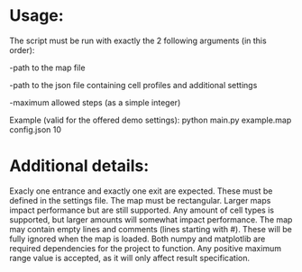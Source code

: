 # Usage:

The script must be run with exactly the 2 following arguments (in this order):

-path to the map file

-path to the json file containing cell profiles and additional settings

-maximum allowed steps (as a simple integer)

Example (valid for the offered demo settings):  python main.py example.map config.json 10



# Additional details:

Exacly one entrance and exactly one exit are expected. These must be defined in the settings file.
The map must be rectangular. Larger maps impact performance but are still supported.
Any amount of cell types is supported, but larger amounts will somewhat impact performance.
The map may contain empty lines and comments (lines starting with #). These will be fully ignored when the map is loaded.
Both numpy and matplotlib are required dependencies for the project to function.
Any positive maximum range value is accepted, as it will only affect result specification.
